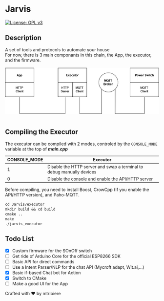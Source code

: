 # Jarvis
[![License: GPL v3](https://img.shields.io/badge/License-GPLv3-blue.svg)](https://www.gnu.org/licenses/gpl-3.0) <br>

## Description
A set of tools and protocols to automate your house<br>
For now, there is 3 main componants in this chain, the App, the executor, and the firmware.
<br><br>
<img align="middle" src="pics/arch.png" width="600">
<br><br>
  
## Compiling the Executor
The executor can be compiled with 2 modes, controled by the ```CONSOLE_MODE``` variable at the top of <b><i>main.cpp</i></b>

| CONSOLE_MODE | Executor |
| ------------- | ------------- |
| 1  | Disable the HTTP server and swap a terminal to debug manually devices  |
| 0  | Disable the console and enable the API/HTTP server  |

Before compiling, you need to install Boost, CrowCpp (If you enable the API/HTTP version), and Paho-MQTT.

```console
cd Jarvis/executor
mkdir build && cd build
cmake ..
make
./jarvis_executor
```

## Todo List
- [x] Custom firmware for the SOnOff switch
- [ ] Get ride of Arduino Core for the official ESP8266 SDK
- [ ] Basic API for direct commands
- [ ] Use a Intent Parser/NLP for the chat API (Mycroft adapt, Wit.ai,...)
- [x] Basic if-based Chat bot for Action
- [x] Switch to CMake
- [ ] Make a good UI for the App

Crafted with :heart: by mtribiere
